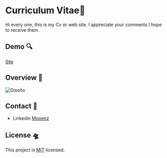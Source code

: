 # **Curriculum Vitae**🚀

Hi every one, this is my Cv or web site. I appreciate your comments I hope to receive them.

## **Demo** 🔍

[Site](https://mooenz.github.io/curriculum-vitae/)

## **Overview** 👀

![Diseño](./)

## **Contact** 📧

- Linkedin [Mooenz](https://www.linkedin.com/in/mooenz/)

## **License** 🛸

This project is [MIT](https://github.com/Mooenz/curriculum-vitae/blob/main/LICENSE) licensed.
